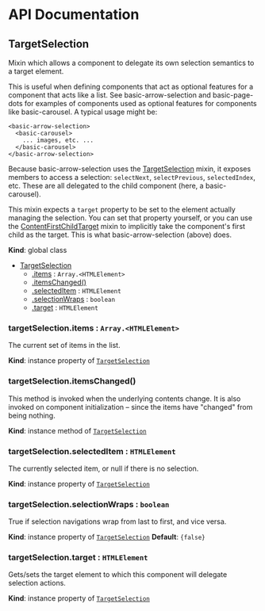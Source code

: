 # API Documentation
<a name="TargetSelection"></a>
## TargetSelection
Mixin which allows a component to delegate its own selection semantics to a
target element.

This is useful when defining components that act as optional features for a
component that acts like a list. See basic-arrow-selection and
basic-page-dots for examples of components used as optional features for
components like basic-carousel. A typical usage might be:

    <basic-arrow-selection>
      <basic-carousel>
        ... images, etc. ...
      </basic-carousel>
    </basic-arrow-selection>

Because basic-arrow-selection uses the
[TargetSelection](TargetSelection.md) mixin, it exposes members to access a
selection: `selectNext`, `selectPrevious`, `selectedIndex`, etc. These are
all delegated to the child component (here, a basic-carousel).

This mixin expects a `target` property to be set to the element actually
managing the selection. You can set that property yourself, or you can use
the [ContentFirstChildTarget](ContentFirstChildTarget.md) mixin to
implicitly take the component's first child as the target. This is what
basic-arrow-selection (above) does.

  **Kind**: global class

* [TargetSelection](#TargetSelection)
    * [.items](#TargetSelection+items) : <code>Array.&lt;HTMLElement&gt;</code>
    * [.itemsChanged()](#TargetSelection+itemsChanged)
    * [.selectedItem](#TargetSelection+selectedItem) : <code>HTMLElement</code>
    * [.selectionWraps](#TargetSelection+selectionWraps) : <code>boolean</code>
    * [.target](#TargetSelection+target) : <code>HTMLElement</code>

<a name="TargetSelection+items"></a>
### targetSelection.items : <code>Array.&lt;HTMLElement&gt;</code>
The current set of items in the list.

  **Kind**: instance property of <code>[TargetSelection](#TargetSelection)</code>
<a name="TargetSelection+itemsChanged"></a>
### targetSelection.itemsChanged()
This method is invoked when the underlying contents change. It is also
invoked on component initialization – since the items have "changed" from
being nothing.

  **Kind**: instance method of <code>[TargetSelection](#TargetSelection)</code>
<a name="TargetSelection+selectedItem"></a>
### targetSelection.selectedItem : <code>HTMLElement</code>
The currently selected item, or null if there is no selection.

  **Kind**: instance property of <code>[TargetSelection](#TargetSelection)</code>
<a name="TargetSelection+selectionWraps"></a>
### targetSelection.selectionWraps : <code>boolean</code>
True if selection navigations wrap from last to first, and vice versa.

  **Kind**: instance property of <code>[TargetSelection](#TargetSelection)</code>
**Default**: <code>{false}</code>  
<a name="TargetSelection+target"></a>
### targetSelection.target : <code>HTMLElement</code>
Gets/sets the target element to which this component will delegate
selection actions.

  **Kind**: instance property of <code>[TargetSelection](#TargetSelection)</code>
